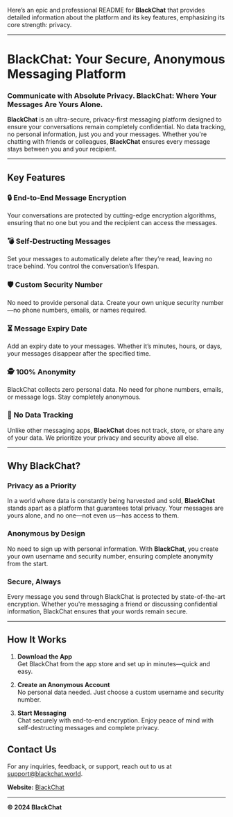 Here’s an epic and professional README for **BlackChat** that provides detailed information about the platform and its key features, emphasizing its core strength: privacy.

---

# **BlackChat: Your Secure, Anonymous Messaging Platform**

### **Communicate with Absolute Privacy. BlackChat: Where Your Messages Are Yours Alone.**

**BlackChat** is an ultra-secure, privacy-first messaging platform designed to ensure your conversations remain completely confidential. No data tracking, no personal information, just you and your messages. Whether you're chatting with friends or colleagues, **BlackChat** ensures every message stays between you and your recipient.

---

## **Key Features**

### 🔒 **End-to-End Message Encryption**

Your conversations are protected by cutting-edge encryption algorithms, ensuring that no one but you and the recipient can access the messages.

### 💣 **Self-Destructing Messages**

Set your messages to automatically delete after they’re read, leaving no trace behind. You control the conversation’s lifespan.

### 🛡️ **Custom Security Number**

No need to provide personal data. Create your own unique security number—no phone numbers, emails, or names required.

### ⏳ **Message Expiry Date**

Add an expiry date to your messages. Whether it’s minutes, hours, or days, your messages disappear after the specified time.

### 🕵️ **100% Anonymity**

BlackChat collects zero personal data. No need for phone numbers, emails, or message logs. Stay completely anonymous.

### 🚫 **No Data Tracking**

Unlike other messaging apps, **BlackChat** does not track, store, or share any of your data. We prioritize your privacy and security above all else.

---

## **Why BlackChat?**

### **Privacy as a Priority**

In a world where data is constantly being harvested and sold, **BlackChat** stands apart as a platform that guarantees total privacy. Your messages are yours alone, and no one—not even us—has access to them.

### **Anonymous by Design**

No need to sign up with personal information. With **BlackChat**, you create your own username and security number, ensuring complete anonymity from the start.

### **Secure, Always**

Every message you send through BlackChat is protected by state-of-the-art encryption. Whether you're messaging a friend or discussing confidential information, BlackChat ensures that your words remain secure.

---

## **How It Works**

1. **Download the App**  
   Get BlackChat from the app store and set up in minutes—quick and easy.

2. **Create an Anonymous Account**  
   No personal data needed. Just choose a custom username and security number.

3. **Start Messaging**  
   Chat securely with end-to-end encryption. Enjoy peace of mind with self-destructing messages and complete privacy.

## **Contact Us**

For any inquiries, feedback, or support, reach out to us at [support@blackchat.world](mailto:mwaijegakelvin@gmail.com).

**Website:** [BlackChat](https://blackworld.netlify.app/)

---

**© 2024 BlackChat**
